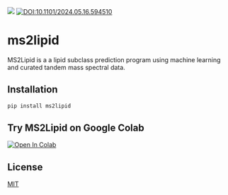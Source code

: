 [![](https://img.shields.io/pypi/v/ms2lipid.svg?maxAge=3600)](https://pypi.org/project/ms2lipid/)
[![DOI:10.1101/2024.05.16.594510](http://img.shields.io/badge/DOI-10.1101/2024.05.16.594510-B31B1B.svg)](https://doi.org/10.1101/2024.05.16.594510)

# ms2lipid
MS2Lipid is a a lipid subclass prediction program using machine learning and curated tandem mass spectral data.

## Installation
```bash
pip install ms2lipid
```

## Try MS2Lipid on Google Colab
[![Open In Colab](https://colab.research.google.com/assets/colab-badge.svg)](https://colab.research.google.com/github/systemsomicslab/ms2lipid/blob/main/try_ms2lipid.ipynb)

## License
[MIT](https://choosealicense.com/licenses/mit/)
